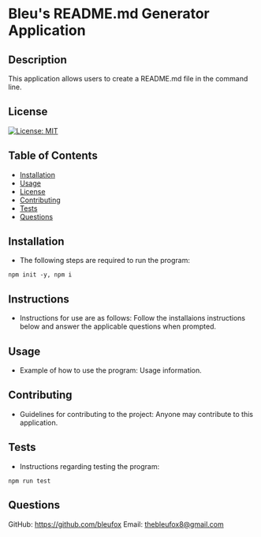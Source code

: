 
  # Bleu's README.md Generator Application
  
  ## Description
  This application allows users to create a README.md file in the command line.

  ## License
  [![License: MIT](https://img.shields.io/badge/License-MIT-yellow.svg)](https://opensource.org/licenses/MIT)

  ## Table of Contents
  - [Installation](#installation)
  - [Usage](#usage)
  - [License](#license)
  - [Contributing](#contributing)
  - [Tests](#tests)
  - [Questions](#questions)

  ## Installation
  * The following steps are required to run the program:

  ```
  npm init -y, npm i
  ```

  ## Instructions
  * Instructions for use are as follows:
  Follow the installaions instructions below and answer the applicable questions when prompted.

  ## Usage
  * Example of how to use the program:
  Usage information.

  ## Contributing
  * Guidelines for contributing to the project:
  Anyone may contribute to this application.

  ## Tests
  * Instructions regarding testing the program:
  ```
  npm run test
  ```

  ## Questions
  GitHub: https://github.com/bleufox
  Email: thebleufox8@gmail.com
  